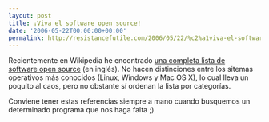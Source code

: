 ```yaml
---
layout: post
title: ¡Viva el software open source!
date: '2006-05-22T00:00:00+00:00'
permalink: http://resistancefutile.com/2006/05/22/%c2%a1viva-el-software-open-source/
---
```

<a href="http://www.gnu.org/philosophy/free-sw.es.html"><img style="float:right; margin:0 0 10px 10px;cursor:pointer; cursor:hand;" src="http://photos1.blogger.com/blogger/6639/1972/320/philosophical-gnu-sm.jpg" border="0" alt="" /></a>
Recientemente en Wikipedia he encontrado <a href="http://en.wikipedia.org/wiki/List_of_open-source_software_packages">una completa lista de software open source</a> (en inglés). No hacen distinciones entre los sitemas operativos más conocidos (Linux, Windows y Mac OS X), lo cual lleva un poquito al caos, pero no obstante sí ordenan la lista por categorías.

Conviene tener estas referencias siempre a mano cuando busquemos un determinado programa que nos haga falta ;)
